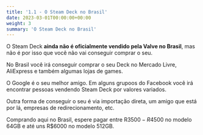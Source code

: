 ```yaml
---
title: '1.1 - O Steam Deck no Brasil'
date: 2023-03-01T00:00:00+00:00
weight: 3
summary: 'O Steam Deck no Brasil'
---
```


O Steam Deck **ainda não é oficialmente vendido pela Valve no Brasil**, mas não é por isso que você não vai conseguir comprar o seu. 

No Brasil você irá conseguir comprar o seu Deck no Mercado Livre, AliExpress e também algumas lojas de games. 

O Google é o seu melhor amigo. Em alguns grupoos do Facebook você irá encontrar pessoas vendendo Steam Deck por valores variados.

Outra forma de conseguir o seu é via importação direta, um amigo que está por lá, empresas de redirecionamento, etc. 

Comprando aqui no Brasil, espere pagar entre R$3500-R$4500 no modelo 64GB e até uns R$6000 no modelo 512GB. 
